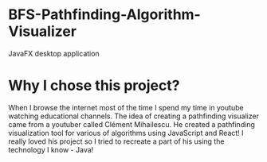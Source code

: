 # BFS-Pathfinding-Algorithm-Visualizer
JavaFX desktop application

# Why I chose this project?
When I browse the internet most of the time I spend my time in youtube watching educational channels.
The idea of creating a pathfinding visualizer came from a youtuber called Clément Mihailescu.
He created a pathfinding visualization tool for various of algorithms using JavaScript and React!
I really loved his project so I tried to recreate a part of his using the technology I know - Java!
